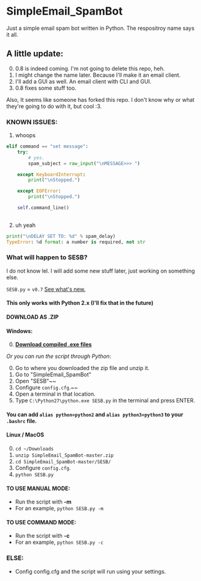 # SimpleEmail_SpamBot
Just a simple email spam bot written in Python. The respositroy name says it all.

## A little update:
0. 0.8 is indeed coming. I'm not going to delete this repo, heh.
1. I might change the name later. Because I'll make it an email client.
2. I'll add a GUI as well. An email client with CLI and GUI.
3. 0.8 fixes some stuff too.

Also, It seems like someone has forked this repo. I don't know why or what they're going to do with it, but cool :3.

### KNOWN ISSUES:
1. whoops
```python
elif command == "set message":
    try:
        # yes.
        spam_subject = raw_input("\nMESSAGE>>> ")

    except KeyboardInterrupt:
        print("\nStopped.")

    except EOFError:
        print("\nStopped.")

    self.command_line()
            
```
2. uh yeah

```python
print("\nDELAY SET TO: %d" % spam_delay)
TypeError: %d format: a number is required, not str
```

### What will happen to SESB?
I do not know lel. I will add some new stuff later, just working on something else.

```SESB.py``` = ```v0.7```
[See what's new.](https://github.com/DizAzTor/SimpleEmail_SpamBot/blob/master/SESB/changelog.txt)


#### This only works with Python 2.x (I'll fix that in the future)
#### DOWNLOAD AS .ZIP

#### Windows:
0. [**Download compiled .exe files**](https://github.com/DizAzTor/SimpleEmail_SpamBot/releases/tag/v0.7)

_Or you can run the script through Python_:

0. Go to where you downloaded the zip file and unzip it.
1. Go to "SimpleEmail_SpamBot"
2. Open "SESB"~~
3. Configure ```config.cfg```.~~
4. Open a terminal in that location.
5. Type ```C:\Python27\python.exe SESB.py``` in the terminal and press ENTER.

#### You can add ```alias python=python2``` and ```alias python3=python3``` to your ```.bashrc``` file.

#### Linux / MacOS
0. ```cd ~/Downloads```
1. ```unzip SimpleEmail_SpamBot-master.zip```
2. ```cd SimpleEmail_SpamBot-master/SESB/```
3. Configure ```config.cfg```.
4. ```python SESB.py```

#### TO USE MANUAL MODE:
* Run the script with **-m**
* For an example, ```python SESB.py -m```

#### TO USE COMMAND MODE:
* Run the script with **-c**
* For an example, ```python SESB.py -c```

### ELSE:
* Config config.cfg and the script will run using your settings.
